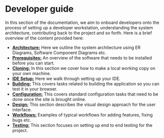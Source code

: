 # Developer guide

In this section of the documentation, we aim to onboard developers onto the process of setting up a developer workstation, understanding the system architecture, contributing back to the project and so forth. Here is a brief overview of the content provided here:

* **[Architecture:](./architecture.md)** Here we outline the system architecture using ER Diagrams, Software Component Diagrams etc.
* **[Prerequisites:](./prerequisites.md)**  An overview of the software that needs to be installed before you can start.
* **[Cloning:](./cloning.md)** In this section we cover how to make a local working copy on your own machine.
* **[IDE Setup:](./ide-setup.md)** Here we walk through setting up your IDE.
* **[Building:](./building.md)** This covers tasks related to building the application so you can test it in your browser.
* **[Configuration:](./configuration.md)** This covers standard configuration tasks that need to be done once the site is brought online.
* **[Design:](./design.md)** This section describes the visual design approach for the user interface.
* **[Workflows:](./workflows.md)** Examples of typical workflows for adding features, fixing bugs etc.
* **[Testing:](./testing.md)** This section focuses on setting up end to end testing for the project.
